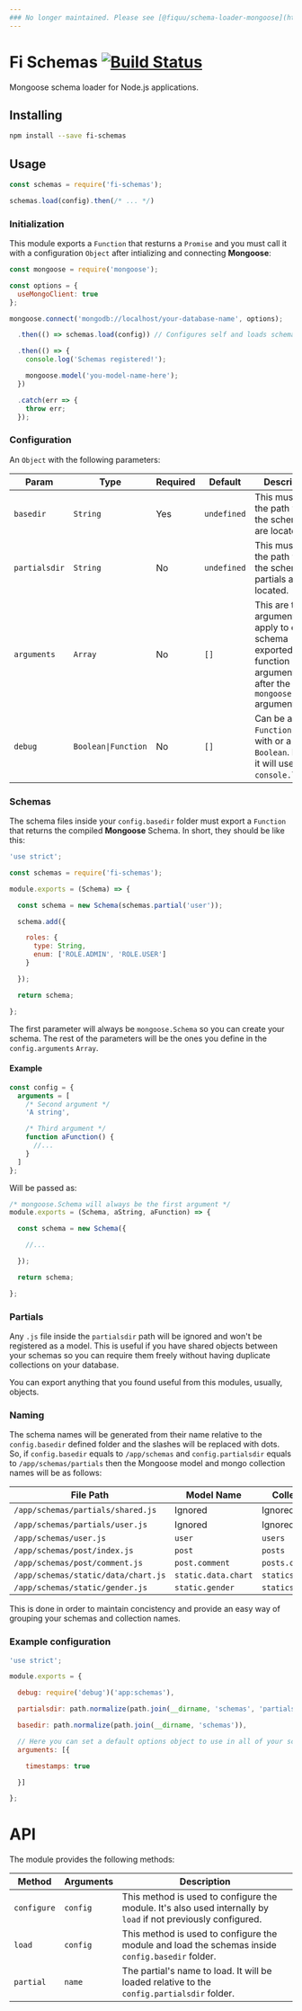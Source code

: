 ```yaml
---
### No longer maintained. Please see [@fiquu/schema-loader-mongoose](https://github.com/fiquu/schema-loader-mongoose).
---
```


# Fi Schemas [![Build Status](https://travis-ci.org/FinalDevStudio/fi-schemas.svg?branch=master)](https://travis-ci.org/FinalDevStudio/fi-schemas)

Mongoose schema loader for Node.js applications.


## Installing

```sh
npm install --save fi-schemas
```


## Usage

```js
const schemas = require('fi-schemas');

schemas.load(config).then(/* ... */)
```


### Initialization

This module exports a `Function` that resturns a `Promise` and you must call it with a configuration `Object` after intializing and connecting **Mongoose**:

```js
const mongoose = require('mongoose');

const options = {
  useMongoClient: true
};

mongoose.connect('mongodb://localhost/your-database-name', options);

  .then(() => schemas.load(config)) // Configures self and loads schemas

  .then(() => {
    console.log('Schemas registered!');

    mongoose.model('you-model-name-here');
  })

  .catch(err => {
    throw err;
  });
```


### Configuration

An `Object` with the following parameters:

| Param | Type | Required | Default | Description |
| --- | --- | --- | --- | --- |
| `basedir` | `String` | Yes | `undefined` | This must be the path where the schemas are located. |
| `partialsdir` | `String` | No | `undefined` | This must be the path where the schema partials are located. |
| `arguments` | `Array` | No | `[]` | This are the arguments to apply to each schema exported function arguments right after the default `mongoose.Schema` argument. |
| `debug` | `Boolean\|Function` | No | `[]` | Can be a `Function` to log with or a `Boolean`. If `true` it will use `console.log`. |


### Schemas

The schema files inside your `config.basedir` folder must export a `Function` that returns the compiled **Mongoose** Schema. In short, they should be like this:

```js
'use strict';

const schemas = require('fi-schemas');

module.exports = (Schema) => {

  const schema = new Schema(schemas.partial('user'));

  schema.add({

    roles: {
      type: String,
      enum: ['ROLE.ADMIN', 'ROLE.USER']
    }

  });

  return schema;

};
```

The first parameter will always be `mongoose.Schema` so you can create your schema. The rest of the parameters will be the ones you define in the `config.arguments` `Array`.

#### Example

```js
const config = {
  arguments = [
    /* Second argument */
    'A string',

    /* Third argument */
    function aFunction() {
      //...
    }
  ]
};
```

Will be passed as:

```js
/* mongoose.Schema will always be the first argument */
module.exports = (Schema, aString, aFunction) => {

  const schema = new Schema({

    //...

  });

  return schema;

};
```

### Partials

Any `.js` file inside the `partialsdir` path will be ignored and won't be registered as a model. This is useful if you have shared objects between your schemas so you can require them freely without having duplicate collections on your database.

You can export anything that you found useful from this modules, usually, objects.


### Naming

The schema names will be generated from their name relative to the `config.basedir` defined folder and the slashes will be replaced with dots. So, if `config.basedir` equals to `/app/schemas` and `config.partialsdir` equals to `/app/schemas/partials` then the Mongoose model and mongo collection names will be as follows:

File Path                           | Model Name          | Collection name
----------------------------------- | ------------------- | ----------------------
`/app/schemas/partials/shared.js`   | Ignored             | Ignored
`/app/schemas/partials/user.js`     | Ignored             | Ignored
`/app/schemas/user.js`              | `user`              | `users`
`/app/schemas/post/index.js`        | `post`              | `posts`
`/app/schemas/post/comment.js`      | `post.comment`      | `posts.comments`
`/app/schemas/static/data/chart.js` | `static.data.chart` | `statics.datas.charts`
`/app/schemas/static/gender.js`     | `static.gender`     | `statics.genders`

This is done in order to maintain concistency and provide an easy way of grouping your schemas and collection names.


### Example configuration

```js
'use strict';

module.exports = {

  debug: require('debug')('app:schemas'),

  partialsdir: path.normalize(path.join(__dirname, 'schemas', 'partials')),

  basedir: path.normalize(path.join(__dirname, 'schemas')),

  // Here you can set a default options object to use in all of your schemas...
  arguments: [{

    timestamps: true

  }]

};
```


# API

The module provides the following methods:

| Method | Arguments | Description |
| --- | --- | --- |
| `configure` | `config` | This method is used to configure the module. It's also used internally by `load` if not previously configured. |
| `load` | `config` | This method is used to configure the module and load the schemas inside `config.basedir` folder. |
| `partial` | `name` | The partial's name to load. It will be loaded relative to the `config.partialsdir` folder. |
